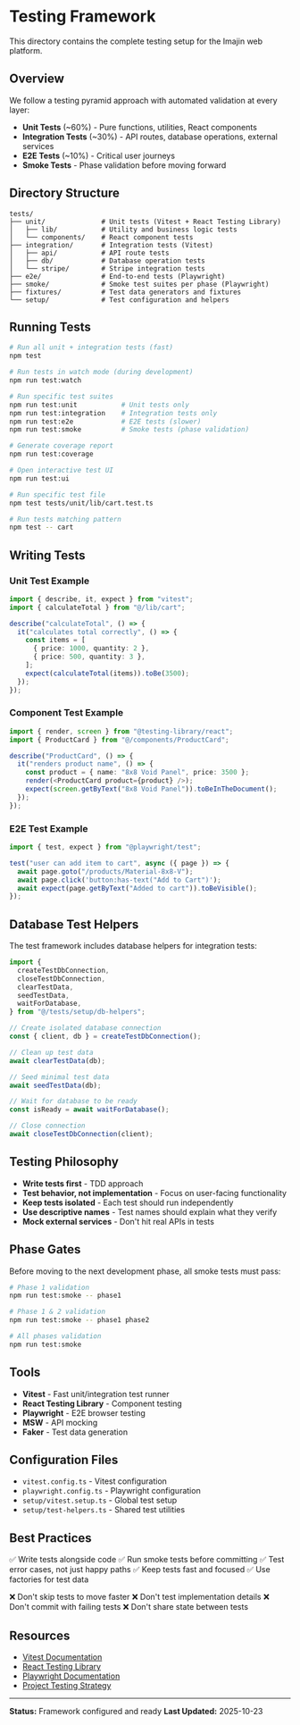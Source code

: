 # Testing Framework

This directory contains the complete testing setup for the Imajin web platform.

## Overview

We follow a testing pyramid approach with automated validation at every layer:

- **Unit Tests** (~60%) - Pure functions, utilities, React components
- **Integration Tests** (~30%) - API routes, database operations, external services
- **E2E Tests** (~10%) - Critical user journeys
- **Smoke Tests** - Phase validation before moving forward

## Directory Structure

```
tests/
├── unit/              # Unit tests (Vitest + React Testing Library)
│   ├── lib/           # Utility and business logic tests
│   └── components/    # React component tests
├── integration/       # Integration tests (Vitest)
│   ├── api/           # API route tests
│   ├── db/            # Database operation tests
│   └── stripe/        # Stripe integration tests
├── e2e/               # End-to-end tests (Playwright)
├── smoke/             # Smoke test suites per phase (Playwright)
├── fixtures/          # Test data generators and fixtures
└── setup/             # Test configuration and helpers
```

## Running Tests

```bash
# Run all unit + integration tests (fast)
npm test

# Run tests in watch mode (during development)
npm run test:watch

# Run specific test suites
npm run test:unit           # Unit tests only
npm run test:integration    # Integration tests only
npm run test:e2e            # E2E tests (slower)
npm run test:smoke          # Smoke tests (phase validation)

# Generate coverage report
npm run test:coverage

# Open interactive test UI
npm run test:ui

# Run specific test file
npm test tests/unit/lib/cart.test.ts

# Run tests matching pattern
npm test -- cart
```

## Writing Tests

### Unit Test Example

```typescript
import { describe, it, expect } from "vitest";
import { calculateTotal } from "@/lib/cart";

describe("calculateTotal", () => {
  it("calculates total correctly", () => {
    const items = [
      { price: 1000, quantity: 2 },
      { price: 500, quantity: 3 },
    ];
    expect(calculateTotal(items)).toBe(3500);
  });
});
```

### Component Test Example

```typescript
import { render, screen } from "@testing-library/react";
import { ProductCard } from "@/components/ProductCard";

describe("ProductCard", () => {
  it("renders product name", () => {
    const product = { name: "8x8 Void Panel", price: 3500 };
    render(<ProductCard product={product} />);
    expect(screen.getByText("8x8 Void Panel")).toBeInTheDocument();
  });
});
```

### E2E Test Example

```typescript
import { test, expect } from "@playwright/test";

test("user can add item to cart", async ({ page }) => {
  await page.goto("/products/Material-8x8-V");
  await page.click('button:has-text("Add to Cart")');
  await expect(page.getByText("Added to cart")).toBeVisible();
});
```

## Database Test Helpers

The test framework includes database helpers for integration tests:

```typescript
import {
  createTestDbConnection,
  closeTestDbConnection,
  clearTestData,
  seedTestData,
  waitForDatabase,
} from "@/tests/setup/db-helpers";

// Create isolated database connection
const { client, db } = createTestDbConnection();

// Clean up test data
await clearTestData(db);

// Seed minimal test data
await seedTestData(db);

// Wait for database to be ready
const isReady = await waitForDatabase();

// Close connection
await closeTestDbConnection(client);
```

## Testing Philosophy

- **Write tests first** - TDD approach
- **Test behavior, not implementation** - Focus on user-facing functionality
- **Keep tests isolated** - Each test should run independently
- **Use descriptive names** - Test names should explain what they verify
- **Mock external services** - Don't hit real APIs in tests

## Phase Gates

Before moving to the next development phase, all smoke tests must pass:

```bash
# Phase 1 validation
npm run test:smoke -- phase1

# Phase 1 & 2 validation
npm run test:smoke -- phase1 phase2

# All phases validation
npm run test:smoke
```

## Tools

- **Vitest** - Fast unit/integration test runner
- **React Testing Library** - Component testing
- **Playwright** - E2E browser testing
- **MSW** - API mocking
- **Faker** - Test data generation

## Configuration Files

- `vitest.config.ts` - Vitest configuration
- `playwright.config.ts` - Playwright configuration
- `setup/vitest.setup.ts` - Global test setup
- `setup/test-helpers.ts` - Shared test utilities

## Best Practices

✅ Write tests alongside code
✅ Run smoke tests before committing
✅ Test error cases, not just happy paths
✅ Keep tests fast and focused
✅ Use factories for test data

❌ Don't skip tests to move faster
❌ Don't test implementation details
❌ Don't commit with failing tests
❌ Don't share state between tests

## Resources

- [Vitest Documentation](https://vitest.dev/)
- [React Testing Library](https://testing-library.com/react)
- [Playwright Documentation](https://playwright.dev/)
- [Project Testing Strategy](../docs/TESTING_STRATEGY.md)

---

**Status:** Framework configured and ready
**Last Updated:** 2025-10-23
